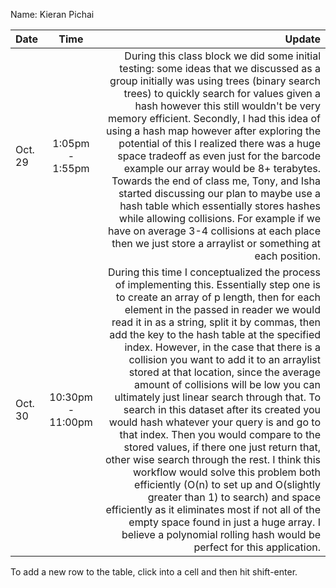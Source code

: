 Name: Kieran Pichai

| Date    |       Time        |                                                                                                                                                                                                                                                                                                                                                                                                                                                                                                                                                                                                                                                                                                                                                                                                                                                                                                                                                                                                                                         Update |
|:--------|:-----------------:|-----------------------------------------------------------------------------------------------------------------------------------------------------------------------------------------------------------------------------------------------------------------------------------------------------------------------------------------------------------------------------------------------------------------------------------------------------------------------------------------------------------------------------------------------------------------------------------------------------------------------------------------------------------------------------------------------------------------------------------------------------------------------------------------------------------------------------------------------------------------------------------------------------------------------------------------------------------------------------------------------------------------------------------------------:|
| Oct. 29 |  1:05pm - 1:55pm  |                                                                                                                                                                                                                                                                                            During this class block we did some initial testing: some ideas that we discussed as a group initially was using trees (binary search trees) to quickly search for values given a hash however this still wouldn't be very memory efficient. Secondly, I had this idea of using a hash map however after exploring the potential of this I realized there was a huge space tradeoff as even just for the barcode example our array would be 8+ terabytes. Towards the end of class me, Tony, and Isha started discussing our plan to maybe use a hash table which essentially stores hashes while allowing collisions. For example if we have on average 3-4 collisions at each place then we just store a arraylist or something at each position. |
| Oct. 30 | 10:30pm - 11:00pm | During this time I conceptualized the process of implementing this. Essentially step one is to create an array of p length, then for each element in the passed in reader we would read it in as a string, split it by commas, then add the key to the hash table at the specified index. However, in the case that there is a collision you want to add it to an arraylist stored at that location, since the average amount of collisions will be low you can ultimately just linear search through that. To search in this dataset after its created you would hash whatever your query is and go to that index. Then you would compare to the stored values, if there one just return that, other wise search through the rest. I think this workflow would solve this problem both efficiently (O(n) to set up and O(slightly greater than 1) to search) and space efficiently as it eliminates most if not all of the empty space found in just a huge array. I believe a polynomial rolling hash would be perfect for this application. |


To add a new row to the table, click into a cell and then hit shift-enter.